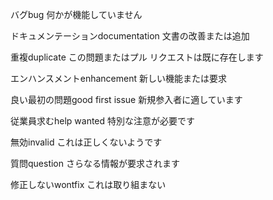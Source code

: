 バグbug
何かが機能していません

ドキュメンテーションdocumentation
文書の改善または追加

重複duplicate
この問題またはプル リクエストは既に存在します

エンハンスメントenhancement
新しい機能または要求

良い最初の問題good first issue
新規参入者に適しています

従業員求むhelp wanted
特別な注意が必要です

無効invalid
これは正しくないようです

質問question
さらなる情報が要求されます

修正しないwontfix
これは取り組まない

